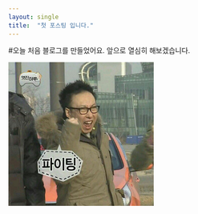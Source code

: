 ```yaml
---
layout: single
title:  "첫 포스팅 입니다."
---
```



#오늘 처음 블로그를 만들었어요.
앞으로 열심히 해보겠습니다.


<img src="../images/2021-12-06-first/zzal.jpeg" alt="zzal" style="zoom:50%;" />

